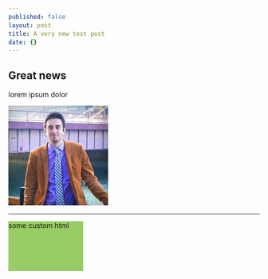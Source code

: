 ```yaml
---
published: false
layout: post
title: A very new test post
date: {}
---
```






## Great news

lorem ipsum dolor

![enter image description here](/images/scott.jpg "hello scott")

----------

<div class="someclass" style="display:block; width: 150px; height: 100px; background-color:#99cc66;">some custom html</div>
